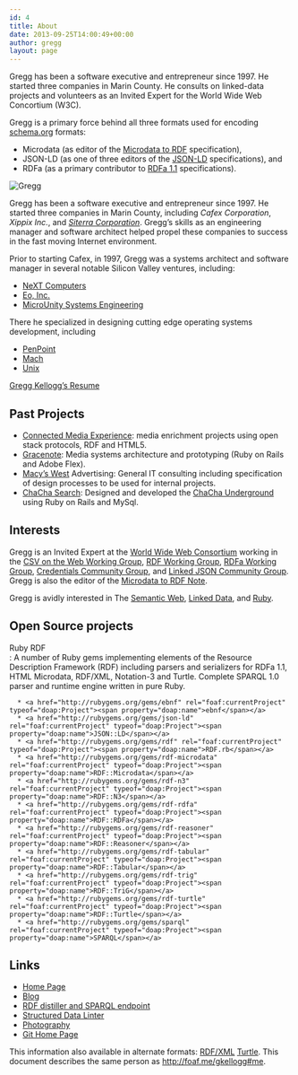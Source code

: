 ```yaml
---
id: 4
title: About
date: 2013-09-25T14:00:49+00:00
author: gregg
layout: page
---
```

Gregg has been a software executive and entrepreneur since 1997. He started three companies in Marin County. He consults on linked-data projects and volunteers as an Invited Expert for the World Wide Web Concortium (W3C).

Gregg is a primary force behind all three formats used for encoding [schema.org](http://schema.org/) formats:

  * Microdata (as editor of the [Microdata to RDF](http://www.w3.org/TR/microdata-rdf) specification),
  * JSON-LD (as one of three editors of the [JSON-LD](http://www.w3.org/TR/json-ld) specifications), and
  * RDFa (as a primary contributor to [RDFa 1.1](http://www.w3.org/TR/rdfa-syntax/) specifications).

![Gregg](http://www.gravatar.com/avatar/42f948adff3afaa52249d963117af7c8.png)

Gregg has been a software executive and entrepreneur since 1997. He started three companies in Marin County, including _Cafex Corporation_, _Xippix Inc._, and _[Siterra Corporation](http://www.siterra.com/)_. Gregg&#8217;s skills as an engineering manager and software architect helped propel these companies to success in the fast moving Internet environment.

Prior to starting Cafex, in 1997, Gregg was a systems architect and software manager in several notable Silicon Valley ventures, including:

  * [NeXT Computers](http://dbpedia.org/resource/NeXT)
  * [Eo, Inc.](http://dbpedia.org/resource/EO_Personal_Communicator)
  * [MicroUnity Systems Engineering](http://www.microunity.com/)

There he specialized in designing cutting edge operating systems development, including

  * [PenPoint](http://dbpedia.org/resource/PenPoint)
  * [Mach](http://dbpedia.org/resource/Mach_&#40;kernel&#41;)
  * [Unix](http://dbpedia.org/resource/Unix)

[Gregg Kellogg&#8217;s Resume](/pages/resume)

## Past Projects

  * [Connected Media Experience](http://connectedmediaexperience.org/): media enrichment projects using open stack protocols, RDF and HTML5.
  * [Gracenote](http://dbpedia.org/resource/Gracenote): Media systems architecture and prototyping (Ruby on Rails and Adobe Flex).
  * [Macy&#8217;s West](http://dbpedia.org/resource/Macy%27s_West) Advertising: General IT consulting including specification of design processes to be used for internal projects.
  * [ChaCha Search](http://dbpedia.org/resource/ChaCha_&#40;search_engine&#41;): Designed and developed the [ChaCha Underground](http://underground.chacha.com) using Ruby on Rails and MySql.

## Interests

Gregg is an Invited Expert at the [World Wide Web Consortium](http://w3.org/) working in the [CSV on the Web Working Group](http://www.w3.org/2013/csvw/wiki/Main_Page), [RDF Working Group](http://www.w3.org/2011/rdf-wg), [RDFa Working Group](http://www.w3.org/2010/02/rdfa/), [Credentials Community Group](https://www.w3.org/community/credentials/), and [Linked JSON Community Group](http://www.w3.org/community/json-ld/). Gregg is also the editor of the [Microdata to RDF Note](http://www.w3.org/TR/microdata-rdf).

Gregg is avidly interested in The [Semantic Web](http://dbpedia.org/resource/Semantic_web), [Linked Data](http://dbpedia.org/resource/Linked_data), and [Ruby](http://dbpedia.org/resource/Ruby_&#40;programming_language&#41;).

## Open Source projects

<dt resource="http://github.com/ruby-rdf" rev="foaf:member" typeof="foaf:Group">
  Ruby RDF
</dt>
:   A number of Ruby gems implementing elements of the Resource Description Framework (RDF) including parsers and serializers for RDFa 1.1, HTML Microdata, RDF/XML, Notation-3 and Turtle. Complete SPARQL 1.0 parser and runtime engine written in pure Ruby.</p> 
    
      * <a href="http://rubygems.org/gems/ebnf" rel="foaf:currentProject" typeof="doap:Project"><span property="doap:name">ebnf</span></a>
      * <a href="http://rubygems.org/gems/json-ld" rel="foaf:currentProject" typeof="doap:Project"><span property="doap:name">JSON::LD</span></a>
      * <a href="http://rubygems.org/gems/rdf" rel="foaf:currentProject" typeof="doap:Project"><span property="doap:name">RDF.rb</span></a>
      * <a href="http://rubygems.org/gems/rdf-microdata" rel="foaf:currentProject" typeof="doap:Project"><span property="doap:name">RDF::Microdata</span></a>
      * <a href="http://rubygems.org/gems/rdf-n3" rel="foaf:currentProject" typeof="doap:Project"><span property="doap:name">RDF::N3</span></a>
      * <a href="http://rubygems.org/gems/rdf-rdfa" rel="foaf:currentProject" typeof="doap:Project"><span property="doap:name">RDF::RDFa</span></a>
      * <a href="http://rubygems.org/gems/rdf-reasoner" rel="foaf:currentProject" typeof="doap:Project"><span property="doap:name">RDF::Reasoner</span></a>
      * <a href="http://rubygems.org/gems/rdf-tabular" rel="foaf:currentProject" typeof="doap:Project"><span property="doap:name">RDF::Tabular</span></a>
      * <a href="http://rubygems.org/gems/rdf-trig" rel="foaf:currentProject" typeof="doap:Project"><span property="doap:name">RDF::TriG</span></a>
      * <a href="http://rubygems.org/gems/rdf-turtle" rel="foaf:currentProject" typeof="doap:Project"><span property="doap:name">RDF::Turtle</span></a>
      * <a href="http://rubygems.org/gems/sparql" rel="foaf:currentProject" typeof="doap:Project"><span property="doap:name">SPARQL</span></a>

## Links

  * [Home Page](http://greggkellogg.net/)
  * [Blog](http://greggkellogg.net/blog/)
  * [RDF distiller and SPARQL endpoint](http://rdf.greggkellogg.net/)
  * [Structured Data Linter](http://structured-data.org/linter)
  * [Photography](http://greggkellogg.net/photography)
  * [Git Home Page](http://github.com/gkellogg)

This information also available in alternate formats: [RDF/XML](/foaf.rdf) [Turtle](/foaf.ttl). This document describes the same person as <http://foaf.me/gkellogg#me>.